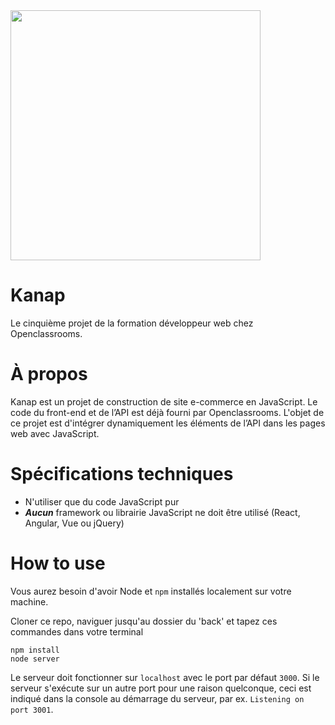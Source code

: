 <img src="https://uploads-ssl.webflow.com/5f4e38c152cd205192a8b27d/5f9299629254ddbe23258547_openclassroomslogo.png" width="400"/>

# Kanap

Le cinquième projet de la formation développeur web chez Openclassrooms.

# À propos

Kanap est un projet de construction de site e-commerce en JavaScript.
Le code du front-end et de l’API est déjà fourni par Openclassrooms. L'objet de ce projet est d'intégrer dynamiquement les éléments de l’API dans les pages web avec JavaScript.

# Spécifications techniques

- N'utiliser que du code JavaScript pur
- **_Aucun_** framework ou librairie JavaScript ne doit être utilisé (React, Angular, Vue ou jQuery)

# How to use

Vous aurez besoin d'avoir Node et `npm` installés localement sur votre machine.

Cloner ce repo, naviguer jusqu'au dossier du 'back' et tapez ces commandes dans votre terminal

```
npm install
node server
```

Le serveur doit fonctionner sur `localhost` avec le port par défaut `3000`. Si le serveur s'exécute sur un autre port pour une raison quelconque, ceci est indiqué dans la console au démarrage du serveur, par ex. `Listening on port 3001`.
